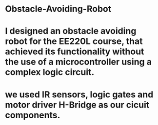# Obstacle-Avoiding-Robot
# I designed an obstacle avoiding robot for the EE220L course, that achieved its functionality without the use of a microcontroller using a complex logic circuit. 
# we used IR sensors, logic gates and motor driver H-Bridge as our cicuit components.
